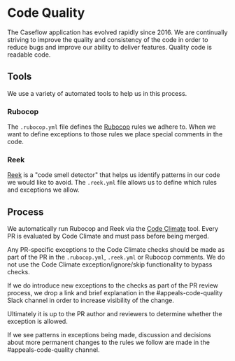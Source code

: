 # Code Quality

The Caseflow application has evolved rapidly since 2016. We are continually striving to
improve the quality and consistency of the code in order to reduce bugs and improve
our ability to deliver features. Quality code is readable code.

## Tools

We use a variety of automated tools to help us in this process.

### Rubocop

The `.rubocop.yml` file defines the [Rubocop](https://github.com/rubocop-hq/rubocop) rules we adhere to.
When we want to define exceptions to those rules we place special comments in the code.

### Reek

[Reek](https://github.com/troessner/reek) is a "code smell detector" that helps us identify patterns
in our code we would like to avoid. The `.reek.yml` file allows us to define which rules
and exceptions we allow.

## Process

We automatically run Rubocop and Reek via the [Code Climate](https://codeclimate.com/github/department-of-veterans-affairs/caseflow/) tool. Every PR is evaluated by Code Climate and must pass before being merged.

Any PR-specific exceptions to the Code Climate checks should be made as part of the PR in the `.rubocop.yml`,
`.reek.yml` or Rubocop comments. We do not use the Code Climate exception/ignore/skip functionality to
bypass checks.

If we do introduce new exceptions to the checks as part of the PR review process, we drop a link
and brief explanation in the #appeals-code-quality Slack channel in order to increase visibility of the change.

Ultimately it is up to the PR author and reviewers to determine whether the exception is allowed.

If we see patterns in exceptions being made, discussion and decisions about more permanent changes to the
rules we follow are made in the #appeals-code-quality channel.
